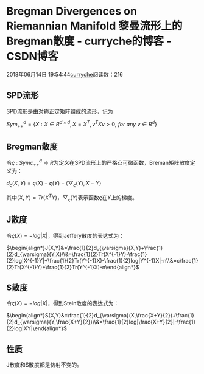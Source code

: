 # Bregman Divergences on Riemannian Manifold   黎曼流形上的Bregman散度 - curryche的博客 - CSDN博客





2018年06月14日 19:54:44[curryche](https://me.csdn.net/whwan11)阅读数：216








## SPD流形

SPD流形是由对称正定矩阵组成的流形，记为 


$Sym_{++}^{d}=\{X:X\in R^{d\times d},X=X^T,v^TXv>0,\ for\ any\ v\in R^{d}\}$

## Bregman散度

令$\varsigma\ :\ Symc_{++}^{d}\ \rightarrow \ R$为定义在SPD流形上的严格凸可微函数，Breman矩阵散度定义为： 


$d_{\varsigma}(X,Y)=\varsigma(X)-\varsigma(Y)-\langle\bigtriangledown_{\varsigma}(Y),X-Y\rangle$

其中$\langle X,Y\rangle=Tr(X^TY)$，$\bigtriangledown_{\varsigma}(Y)$表示函数$\varsigma$在$Y$上的梯度。

## J散度

令$\varsigma(X)=-log|X|$，得到Jeffery散度的表达式为： 


$\begin{align*}J(X,Y)&=\frac{1}{2}d_{\varsigma}(X,Y)+\frac{1}{2}d_{\varsigma}(Y,X)\\&=\frac{1}{2}Tr(X^{-1}Y)-\frac{1}{2}log|X^{-1}Y|+\frac{1}{2}Tr(Y^{-1}X)-\frac{1}{2}log|Y^{-1}X|-n\\&=c\frac{1}{2}Tr(X^{-1}Y)+\frac{1}{2}Tr(Y^{-1}X)-n\end{align*}$

## S散度

令$\varsigma(X)=-log|X|$，得到Stein散度的表达式为： 


$\begin{align*}S(X,Y)&=\frac{1}{2}d_{\varsigma}(X,\frac{X+Y}{2})+\frac{1}{2}d_{\varsigma}(Y,\frac{X+Y}{2})\\&=\frac{1}{2}log|\frac{X+Y}{2}|-\frac{1}{2}log|XY|\end{align*}$

## 性质

J散度和S散度都是仿射不变的。




